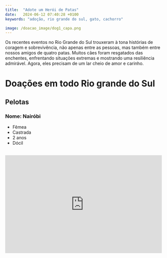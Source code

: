 ```yaml
---
title:  "Adote um Herói de Patas"
date:   2024-06-12 07:40:28 +0100
keywords: "adoção, rio grande do sul, gato, cachorro"

image: /doacao_image/dog1_capa.png
---
```

Os recentes eventos no Rio Grande do Sul trouxeram à tona histórias de coragem e sobrevivência, não apenas entre as pessoas, mas também entre nossos amigos de quatro patas. Muitos cães foram resgatados das enchentes, enfrentando situações extremas e mostrando uma resiliência admirável. Agora, eles precisam de um lar cheio de amor e carinho. 

# Doações em todo Rio grande do Sul
## Pelotas 

### Nome: Nairóbi

* Fêmea
* Castrada
* 2 anos
* Dócil

<br />
<center>
<div style="left: 0; width: 100%; height: 0; position: relative; padding-bottom: 56.25%; padding-top: 30px;"><iframe src="https://docs.google.com/presentation/d/1SVsZuLJaraMejZzGjvJFiPCserql69d4YM1SzzvV-6s/embed" style="top: 0; left: 0; width: 100%; height: 100%; position: absolute; border: 0;" allowfullscreen scrolling="no"></iframe></div>
</center>
<br />

<div data-fillout-id="4WjgbZvDxrus" data-fillout-embed-type="popup" data-fillout-button-text="ENVIE UMA DOAÇÃO" data-fillout-dynamic-resize data-fillout-button-color="#00D084" data-fillout-button-float="bottom-right" data-fillout-inherit-parameters data-fillout-popup-size="small"></div><script src="https://server.fillout.com/embed/v1/"></script>

